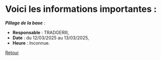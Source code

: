 # Voici les informations importantes :

_**Pillage de la base**_ :
- **Responsable** : TRADGERlll,
- **Date** : du 12/03/2025 au 13/03/2025,
- **Heure** : Inconnue.

[Retour](./README.md)
